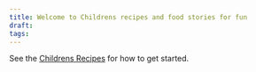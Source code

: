 ```yaml
---
title: Welcome to Childrens recipes and food stories for fun
draft: 
tags:
---
```



See the [Childrens Recipes](https://knowinginner.github.io/recipe-book/) for how to get started.
